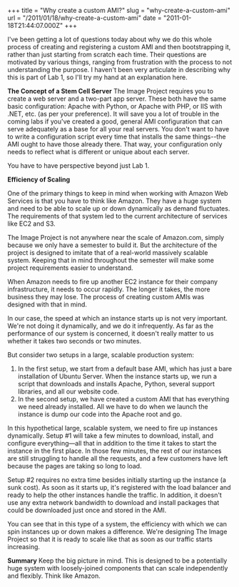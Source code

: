 +++
title = "Why create a custom AMI?"
slug = "why-create-a-custom-ami"
url = "/2011/01/18/why-create-a-custom-ami"
date = "2011-01-18T21:44:07.000Z"
+++

I've been getting a lot of questions today about why we do this whole process of creating and registering a custom AMI and then bootstrapping it, rather than just starting from scratch each time. Their questions are motivated by various things, ranging from frustration with the process to not understanding the purpose. I haven't been very articulate in describing why this is part of Lab 1, so I'll try my hand at an explanation here.

<strong>The Concept of a Stem Cell Server</strong>
The Image Project requires you to create a web server and a two-part app server. These both have the same basic configuration: Apache with Python, or Apache with PHP, or IIS with .NET, etc. (as per your preference). It will save you a lot of trouble in the coming labs if you've created a good, general AMI configuration that can serve adequately as a base for all your real servers. You don't want to have to write a configuration script every time that installs the same things--the AMI ought to have those already there. That way, your configuration only needs to reflect what is different or unique about each server.

You have to have perspective beyond just Lab 1.

<strong>Efficiency of Scaling</strong>

One of the primary things to keep in mind when working with Amazon Web Services is that you have to think like Amazon. They have a huge system and need to be able to scale up or down dynamically as demand fluctuates. The requirements of that system led to the current architecture of services like EC2 and S3.

The Image Project is not anywhere near the scale of Amazon.com, simply because we only have a semester to build it. But the architecture of the project is designed to imitate that of a real-world massively scalable system. Keeping that in mind throughout the semester will make some project requirements easier to understand.

When Amazon needs to fire up another EC2 instance for their company infrastructure, it needs to occur rapidly. The longer it takes, the more business they may lose. The process of creating custom AMIs was designed with that in mind.

In our case, the speed at which an instance starts up is not very important. We're not doing it dynamically, and we do it infrequently. As far as the performance of our system is concerned, it doesn't really matter to us whether it takes two seconds or two minutes.

But consider two setups in a large, scalable production system:

<ol><li>In the first setup, we start from a default base AMI, which has just a bare installation of Ubuntu Server. When the instance starts up, we run a script that downloads and installs Apache, Python, several support libraries, and all our website code.</li>
<li>In the second setup, we have created a custom AMI that has everything we need already installed. All we have to do when we launch the instance is dump our code into the Apache root and go.</li></ol>

In this hypothetical large, scalable system, we need to fire up instances dynamically. Setup #1 will take a few minutes to download, install, and configure everything&mdash;all that in addition to the time it takes to start the instance in the first place. In those few minutes, the rest of our instances are still struggling to handle all the requests, and a few customers have left because the pages are taking so long to load.

Setup #2 requires no extra time besides initially starting up the instance (a sunk cost). As soon as it starts up, it's registered with the load balancer and ready to help the other instances handle the traffic. In addition, it doesn't use any extra network bandwidth to download and install packages that could be downloaded just once and stored in the AMI.

You can see that in this type of a system, the efficiency with which we can spin instances up or down makes a difference. We're designing The Image Project so that it is ready to scale like that as soon as our traffic starts increasing.

<strong>Summary</strong>
Keep the big picture in mind. This is designed to be a potentially huge system with loosely-joined components that can scale independently and flexibly. Think like Amazon.
